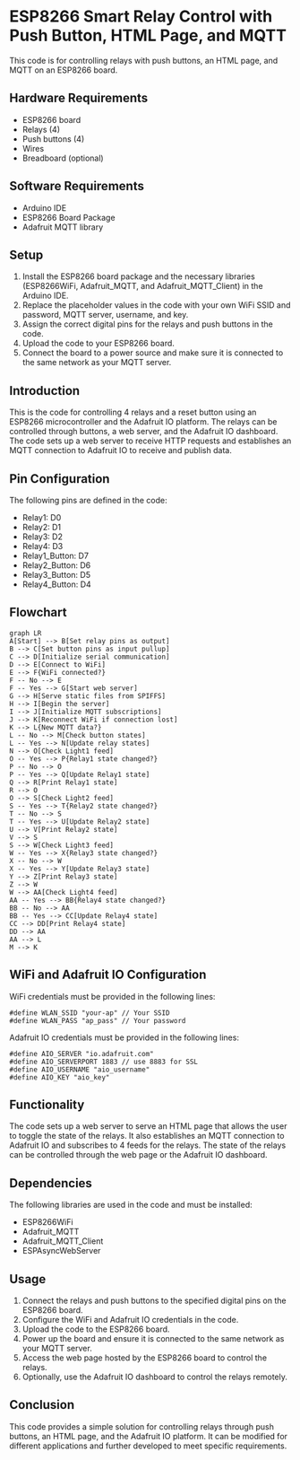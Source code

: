 # ESP8266 Smart Relay Control with Push Button, HTML Page, and MQTT

This code is for controlling relays with push buttons, an HTML page, and MQTT on an ESP8266 board.

## Hardware Requirements
- ESP8266 board
- Relays (4)
- Push buttons (4)
- Wires
- Breadboard (optional)

## Software Requirements
- Arduino IDE
- ESP8266 Board Package
- Adafruit MQTT library

## Setup
1. Install the ESP8266 board package and the necessary libraries (ESP8266WiFi, Adafruit_MQTT, and Adafruit_MQTT_Client) in the Arduino IDE.
2. Replace the placeholder values in the code with your own WiFi SSID and password, MQTT server, username, and key.
3. Assign the correct digital pins for the relays and push buttons in the code.
4. Upload the code to your ESP8266 board.
5. Connect the board to a power source and make sure it is connected to the same network as your MQTT server.

## Introduction
This is the code for controlling 4 relays and a reset button using an ESP8266 microcontroller and the Adafruit IO platform. The relays can be controlled through buttons, a web server, and the Adafruit IO dashboard. The code sets up a web server to receive HTTP requests and establishes an MQTT connection to Adafruit IO to receive and publish data.

## Pin Configuration
The following pins are defined in the code:

- Relay1: D0
- Relay2: D1
- Relay3: D2
- Relay4: D3
- Relay1_Button: D7
- Relay2_Button: D6
- Relay3_Button: D5
- Relay4_Button: D4

## Flowchart 

```mermaid
graph LR
A[Start] --> B[Set relay pins as output]
B --> C[Set button pins as input pullup]
C --> D[Initialize serial communication]
D --> E[Connect to WiFi]
E --> F{WiFi connected?}
F -- No --> E
F -- Yes --> G[Start web server]
G --> H[Serve static files from SPIFFS]
H --> I[Begin the server]
I --> J[Initialize MQTT subscriptions]
J --> K[Reconnect WiFi if connection lost]
K --> L{New MQTT data?}
L -- No --> M[Check button states]
L -- Yes --> N[Update relay states]
N --> O[Check Light1 feed]
O -- Yes --> P{Relay1 state changed?}
P -- No --> O
P -- Yes --> Q[Update Relay1 state]
Q --> R[Print Relay1 state]
R --> O
O --> S[Check Light2 feed]
S -- Yes --> T{Relay2 state changed?}
T -- No --> S
T -- Yes --> U[Update Relay2 state]
U --> V[Print Relay2 state]
V --> S
S --> W[Check Light3 feed]
W -- Yes --> X{Relay3 state changed?}
X -- No --> W
X -- Yes --> Y[Update Relay3 state]
Y --> Z[Print Relay3 state]
Z --> W
W --> AA[Check Light4 feed]
AA -- Yes --> BB{Relay4 state changed?}
BB -- No --> AA
BB -- Yes --> CC[Update Relay4 state]
CC --> DD[Print Relay4 state]
DD --> AA
AA --> L
M --> K
```

## WiFi and Adafruit IO Configuration
WiFi credentials must be provided in the following lines:

```
#define WLAN_SSID "your-ap" // Your SSID
#define WLAN_PASS "ap_pass" // Your password
```

Adafruit IO credentials must be provided in the following lines:

```
#define AIO_SERVER "io.adafruit.com"
#define AIO_SERVERPORT 1883 // use 8883 for SSL
#define AIO_USERNAME "aio_username"
#define AIO_KEY "aio_key"
```


## Functionality
The code sets up a web server to serve an HTML page that allows the user to toggle the state of the relays. It also establishes an MQTT connection to Adafruit IO and subscribes to 4 feeds for the relays. The state of the relays can be controlled through the web page or the Adafruit IO dashboard.

## Dependencies
The following libraries are used in the code and must be installed:

- ESP8266WiFi
- Adafruit_MQTT
- Adafruit_MQTT_Client
- ESPAsyncWebServer

## Usage
1. Connect the relays and push buttons to the specified digital pins on the ESP8266 board.
2. Configure the WiFi and Adafruit IO credentials in the code.
3. Upload the code to the ESP8266 board.
4. Power up the board and ensure it is connected to the same network as your MQTT server.
5. Access the web page hosted by the ESP8266 board to control the relays.
6. Optionally, use the Adafruit IO dashboard to control the relays remotely.

## Conclusion
This code provides a simple solution for controlling relays through push buttons, an HTML page, and the Adafruit IO platform. It can be modified for different applications and further developed to meet specific requirements.
